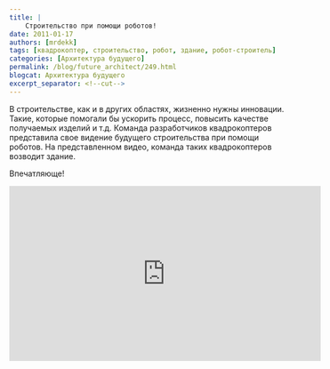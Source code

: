 ```yaml
---
title: |
    Строительство при помощи роботов!
date: 2011-01-17
authors: [mrdekk]
tags: [квадрокоптер, строительство, робот, здание, робот-строитель]
categories: [Архитектура будущего]
permalink: /blog/future_architect/249.html
blogcat: Архитектура будущего
excerpt_separator: <!--cut-->
---
```


В строительстве, как и в других областях, жизненно нужны инновации. Такие, которые помогали бы ускорить процесс, повысить качестве получаемых изделий и т.д. Команда разработчиков квадрокоптеров представила свое видение будущего строительства при помощи роботов. На представленном видео, команда таких квадрокоптеров возводит здание.

Впечатляюще!

<iframe width="560" height="315" src="https://www.youtube.com/embed/W18Z3UnnS_0" title="YouTube video player" frameborder="0" allow="accelerometer; autoplay; clipboard-write; encrypted-media; gyroscope; picture-in-picture; web-share" allowfullscreen></iframe>
